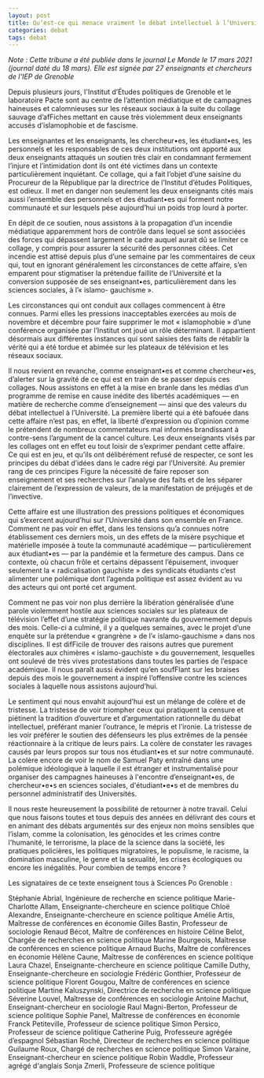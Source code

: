 ```yaml
---
layout: post
title: Qu’est-ce qui menace vraiment le débat intellectuel à l’Université ? (Le Monde)
categories: debat
tags: debat
---
```


_Note : Cette tribune a été publiée dans le journal Le Monde le 17 mars 2021 (journal daté du 18 mars). Elle est signée par 27 enseignants et chercheurs de l'IEP de Grenoble_

Depuis plusieurs jours, l'Institut d’Études politiques de Grenoble et le laboratoire Pacte sont au centre de l’attention médiatique et de campagnes haineuses et calomnieuses sur les réseaux sociaux à la suite du collage sauvage d’afFiches mettant en cause très violemment deux enseignants accusés d’islamophobie et de fascisme.

Les enseignantes et les enseignants, les chercheur•es, les étudiant•es, les personnels et les responsables de ces deux institutions ont apporté aux deux enseignants attaqués un soutien très clair en condamnant fermement l’injure et l’intimidation dont ils ont été victimes dans un contexte particulièrement inquiétant. Ce collage, qui a fait l’objet d’une saisine du Procureur de la République par la directrice de l’Institut d’études Politiques, est odieux. Il met en danger non seulement les deux enseignants cités mais aussi l’ensemble des personnels et des étudiant•es qui forment notre communauté et sur lesquels pèse aujourd’hui un poids trop lourd à porter.

En dépit de ce soutien, nous assistons à la propagation d’un incendie médiatique apparemment hors de contrôle dans lequel se sont associées des forces qui dépassent largement le cadre auquel aurait dû se limiter ce collage, y compris pour assurer la sécurité des personnes citées. Cet incendie est attisé depuis plus d’une semaine par les commentaires de ceux qui, tout en ignorant généralement les circonstances de cette affaire, s’en emparent pour stigmatiser la prétendue faillite de l’Université et la conversion supposée de ses enseignant•es, particulièrement dans les sciences sociales, à l’« islamo- gauchisme ».

Les circonstances qui ont conduit aux collages commencent à être connues. Parmi elles les pressions inacceptables exercées au mois de novembre et décembre pour faire supprimer le mot « islamophobie » d’une conférence organisée par l’Institut ont joué un rôle déterminant. Il appartient désormais aux différentes instances qui sont saisies des faits de rétablir la vérité qui a été tordue et abimée sur les plateaux de télévision et les réseaux sociaux.

Il nous revient en revanche, comme enseignant•es et comme chercheur•es, d’alerter sur la gravité de ce qui est en train de se passer depuis ces collages. Nous assistons en effet à la mise en branle dans les médias d’un programme de remise en cause inédite des libertés académiques — en matière de recherche comme d’enseignement — ainsi que des valeurs du débat intellectuel à l’Université. La première liberté qui a été bafouée dans cette affaire n’est pas, en effet, la liberté d’expression ou d’opinion comme le prétendent de nombreux commentateurs mal informés brandissant à contre-sens l’argument de la cancel culture. Les deux enseignants visés par les collages ont en effet eu tout loisir de s’exprimer pendant cette affaire. Ce qui est en jeu, et qu’ils ont délibérément refusé de respecter, ce sont les principes du débat d’idées dans le cadre régi par l’Université. Au premier rang de ces principes Figure la nécessité de faire reposer son enseignement et ses recherches sur l’analyse des faits et de les séparer clairement de l’expression de valeurs, de la manifestation de préjugés et de l’invective.

Cette affaire est une illustration des pressions politiques et économiques qui s’exercent aujourd’hui sur l’Université dans son ensemble en France. Comment ne pas voir en effet, dans les tensions qu’a connues notre établissement ces derniers mois, un des effets de la misère psychique et matérielle imposée à toute la communauté académique — particulièrement aux étudiant•es — par la pandémie et la fermeture des campus. Dans ce contexte, où chacun frôle et certains dépassent l’épuisement, invoquer seulement la « radicalisation gauchiste » des syndicats étudiants c’est alimenter une polémique dont l’agenda politique est assez évident au vu des acteurs qui ont porté cet argument.

Comment ne pas voir non plus derrière la libération généralisée d’une parole violemment hostile aux sciences sociales sur les plateaux de télévision l’effet d’une stratégie politique navrante du gouvernement depuis des mois. Celle-ci a culminé, il y a quelques semaines, avec le projet d’une enquête sur la prétendue « grangrène » de l’« islamo-gauchisme » dans nos disciplines. Il est difFicile de trouver des raisons autres que purement électorales aux chimères « islamo-gauchiste » du gouvernement, lesquelles ont soulevé de très vives protestations dans toutes les parties de l’espace académique. Il nous paraît aussi évident qu’en soufFlant sur les braises depuis des mois le gouvernement a inspiré l’offensive contre les sciences sociales à laquelle nous assistons aujourd’hui.

Le sentiment qui nous envahit aujourd’hui est un mélange de colère et de tristesse. La tristesse de voir triompher ceux qui pratiquent la censure et piétinent la tradition d’ouverture et d’argumentation rationnelle du débat intellectuel, préférant manier l’outrance, le mépris et l’ironie. La tristesse de les voir préférer le soutien des défenseurs les plus extrêmes de la pensée réactionnaire à la critique de leurs pairs. La colère de constater les ravages causés par leurs propos sur tous nos étudiant•es et sur notre communauté. La colère encore de voir le nom de Samuel Paty entraîné dans une polémique idéologique à laquelle il est étranger et instrumentalisé pour organiser des campagnes haineuses à l'encontre d’enseignant•es, de chercheur•e•s en sciences sociales, d'étudiant•e•s et de membres du personnel administratif des Universités.

Il nous reste heureusement la possibilité de retourner à notre travail. Celui que nous faisons toutes et tous depuis des années en délivrant des cours et en animant des débats argumentés sur des enjeux non moins sensibles que l’islam, comme la colonisation, les génocides et les crimes contre l'humanité, le terrorisme, la place de la science dans la société, les pratiques policières, les politiques migratoires, le populisme, le racisme, la domination masculine, le genre et la sexualité, les crises écologiques ou encore les inégalités. Pour combien de temps encore ?

Les signataires de ce texte enseignent tous à Sciences Po Grenoble :

Stéphanie Abrial, Ingénieure de recherche en science politique
Marie-Charlotte Allam, Enseignante-chercheure en science politique
Chloë Alexandre, Enseignante-chercheure en science politique
Amélie Artis, Maîtresse de conférences en économie
Gilles Bastin, Professeur de sociologie
Renaud Bécot, Maître de conférences en histoire
Céline Belot, Chargée de recherches en science politique
Marine Bourgeois, Maîtresse de conférences en science politique Arnaud Buchs, Maître de conférences en économie
Hélène Caune, Maîtresse de conférences en science politique Laura Chazel, Enseignante-chercheure en science politique Camille Duthy, Enseignante-chercheure en sociologie
Frédéric Gonthier, Professeur de science politique
Florent Gougou, Maître de conférences en science politique Martine Kaluszynski, Directrice de recherche en science politique Séverine Louvel, Maîtresse de conférences en sociologie
Antoine Machut, Enseignant-chercheur en sociologie
Raul Magni-Berton, Professeur de science politique
Sophie Panel, Maîtresse de conférences en économie
Franck Petiteville, Professeur de science politique
Simon Persico, Professeur de science politique
Catherine Puig, Professeure agrégée d’espagnol
Sébastian Roché, Directeur de recherches en science politique Guilaume Roux, Chargé de recherches en science politique
Simon Varaine, Enseignant-chercheur en science politique
Robin Waddle, Professeur agrégé d'anglais
Sonja Zmerli, Professeure de science politique

